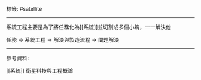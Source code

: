 標籤: #satellite 

---

系統工程主要是為了將任務化為[[系統]]並切割成多個小塊，一一解決他

任務 -> 系統工程 -> 解決與製造流程 -> 問題解決

---

參考資料:

[[系統]]
衛星科技與工程概論